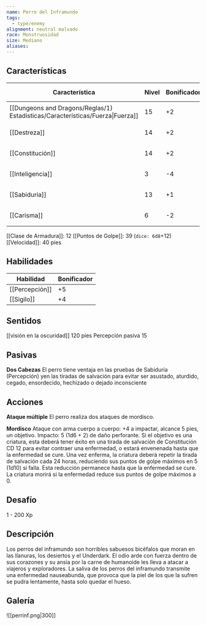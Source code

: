```yaml
---
name: Perro del Inframundo
tags:
  - type/enemy
alignment: neutral malvado
race: Monstruosidad
size: Mediano
aliases:
---
```


## Características

| Característica                                                                 | Nivel | Bonificador | Lanzar dado      |
| ------------------------------------------------------------------------------ | ----- | ----------- | ---------------- |
| [[Dungeons and Dragons/Reglas/1) Estadisticas/Características/Fuerza\|Fuerza]] | 15    | +2          | `dice: 1d20 + 0` |
| [[Destreza]]                                                                   | 14    | +2          | `dice: 1d20 + 0` |
| [[Constitución]]                                                               | 14    | +2          | `dice: 1d20 + 0` |
| [[Inteligencia]]                                                               | 3     | -4          | `dice: 1d20 + 0` |
| [[Sabiduría]]                                                                  | 13    | +1          | `dice: 1d20 + 0` |
| [[Carisma]]                                                                    | 6     | -2          | `dice: 1d20 + 0` |

[[Clase de Armadura]]: 12
[[Puntos de Golpe]]: 39 (`dice: 6d8`+12)
[[Velocidad]]: 40 pies


## Habilidades

| Habilidad      | Bonificador |
| -------------- | ----------- |
| [[Percepción]] | +5          |
| [[Sigilo]]     | +4          |

## Sentidos

[[visión en la oscuridad]] 120 pies
Percepción pasiva 15

## Pasivas

**Dos Cabezas**
El perro tiene ventaja en las pruebas de Sabiduría (Percepción) yen las tiradas de salvación para evitar ser asustado, aturdido, cegado, ensordecido, hechizado o dejado inconsciente

## Acciones

**Ataque múltiple**
El perro realiza dos ataques de mordisco.

**Mordisco**
Ataque con arma cuerpo a cuerpo: +4 a impactar, alcance 5 pies, un objetivo. 
Impacto: 5 (1d6 + 2) de daño perforante. 
Si el objetivo es una criatura, esta deberá tener éxito en una tirada de salvación de Constitución CD 12 para evitar contraer una enfermedad, o estará envenenada hasta que la enfermedad se cure. Una vez enferma, la criatura deberá repetir la tirada de salvación cada 24 horas, reduciendo sus puntos de golpe máximos en 5 (1d10) si falla. Esta reducción permanece hasta que la enfermedad se cure. La criatura morirá si la enfermedad reduce sus puntos de golpe máximos a 0.

## Desafío

1 - 200 Xp

## Descripción

Los perros del inframundo son horribles sabuesos bicéfalos que moran en las llanuras, los desiertos y el Underdark. El odio arde con fuerza dentro de sus corazones y su ansia por la carne de humanoide les lleva a atacar a viajeros y exploradores. La saliva de los perros del inframundo transmite una enfermedad nauseabunda, que provoca que la piel de los que la sufren se pudra lentamente, hasta solo quedar el hueso.

## Galería

![[perrinf.png|300]]
